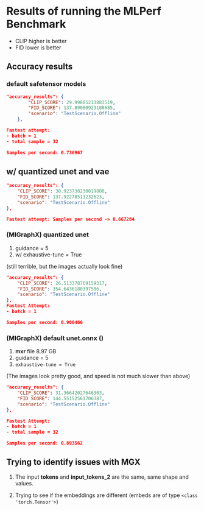 # Results of running the MLPerf Benchmark

- CLIP higher is better
- FID lower is better

## Accuracy results

### default safetensor models

```json
"accuracy_results": {
        "CLIP_SCORE": 29.99805213883519,
        "FID_SCORE": 137.89080923108685,
        "scenario": "TestScenario.Offline"
    },

Fastest attempt:
- batch = 1
- total sample = 32

Samples per second: 0.736967
```

## w/ quantized unet and vae

```json
"accuracy_results": {
    "CLIP_SCORE": 30.923738230019808,
    "FID_SCORE": 137.92278513232623,
    "scenario": "TestScenario.Offline"
},

Fastest attempt: Samples per second -> 0.667284
```

### (MIGraphX) quantized unet

1. guidance = 5
2. w/ exhaustive-tune = True

(still terrible, but the images actually look fine)

```json
"accuracy_results": {
    "CLIP_SCORE": 26.513378769159317,
    "FID_SCORE": 354.6436180397586,
    "scenario": "TestScenario.Offline"
},
Fastest Attempt:
- batch = 1

Samples per second: 0.900466
```

### (MIGraphX) default unet.onnx ()

1. **mxr** file 8.97 GB
2. guidance = 5
3. `exhaustive-tune = True`

(The images look pretty good, and speed is not much slower than above)

```json
"accuracy_results": {
    "CLIP_SCORE": 31.36642027646303,
    "FID_SCORE": 144.55152561706387,
    "scenario": "TestScenario.Offline"
},

Fastest Attempt:
- batch = 1
- total sample = 32

Samples per second: 0.893562
```


## Trying to identify issues with MGX

1. The input **tokens** and **input_tokens_2** are the same, same shape and values.

2. Trying to see if the embeddings are different (embeds are of type `<class 'torch.Tensor'>`)